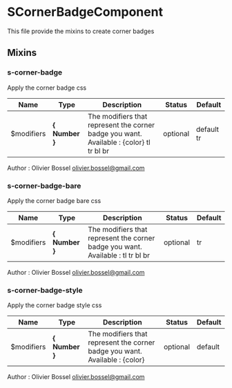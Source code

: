 # SCornerBadgeComponent

This file provide the mixins to create corner badges


## Mixins


### s-corner-badge

Apply the corner badge css


Name  |  Type  |  Description  |  Status  |  Default
------------  |  ------------  |  ------------  |  ------------  |  ------------
$modifiers  |  **{ Number }**  |  The modifiers that represent the corner badge you want. Available : {color} tl tr bl br  |  optional  |  default tr

Author : Olivier Bossel <olivier.bossel@gmail.com>


### s-corner-badge-bare

Apply the corner badge bare css


Name  |  Type  |  Description  |  Status  |  Default
------------  |  ------------  |  ------------  |  ------------  |  ------------
$modifiers  |  **{ Number }**  |  The modifiers that represent the corner badge you want. Available : tl tr bl br  |  optional  |  tr

Author : Olivier Bossel <olivier.bossel@gmail.com>


### s-corner-badge-style

Apply the corner badge style css


Name  |  Type  |  Description  |  Status  |  Default
------------  |  ------------  |  ------------  |  ------------  |  ------------
$modifiers  |  **{ Number }**  |  The modifiers that represent the corner badge you want. Available : {color}  |  optional  |  default

Author : Olivier Bossel <olivier.bossel@gmail.com>